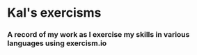 # Kal's exercisms

### A record of my work as I exercise my skills in various languages using exercism.io
